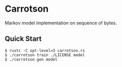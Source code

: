 # Carrotson

Markov model implementation on sequence of bytes.

## Quick Start

```console
$ rustc -C opt-level=3 carrotson.rs
$ ./carrotson train ./LICENSE model
$ ./carrotson gen model
```

